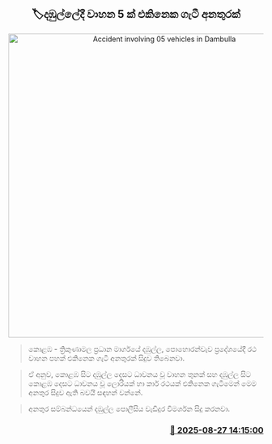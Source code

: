 <p align='center'><b><h2 align='center' title='Accident involving 05 vehicles in Dambulla'>🏷දඹුල්ලේදී වාහන 5 ක් එකිනෙක ගැටී අනතුරක්</h2></b></p>
<p align='center'><img src='https://helakuru.sgp1.cdn.digitaloceanspaces.com/esana/images/lib/dabulla-ayi.jpg' width='600' alt='Accident involving 05 vehicles in Dambulla'></p>

> කොළඹ - ත්‍රිකුණාමල ප්‍රධාන මාර්ගයේ දඹුල්ල, පොහොරන්වැව ප්‍රදේශයේදී රථ වාහන පහක් එකිනෙක ගැටී අනතුරක් සිදුව තිබෙනවා.

> ඒ අනුව, කොළඹ සිට දඹුල්ල දෙසට ධාවනය වූ වාහන තුනක් සහ දඹුල්ල සිට කොළඹ දෙසට ධාවනය වූ ලොරියක් හා කාර් රථයක් එකිනෙක ගැටීමෙන් මෙම අනතුර සිදුව ඇති බවයි සඳහන් වන්නේ.

> අනතුර සම්බන්ධයෙන් දඹුල්ල පොලීසිය වැඩිදුර විමර්ශන සිදු කරනවා.



<h3 align='right'><a href='https://www.helakuru.lk/esana/p/113112/'>📅 2025-08-27 14:15:00</a></h3>
